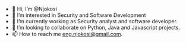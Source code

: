 - 👋 Hi, I’m @Njokosi
- 👀 I’m interested in Security and Software Development
- 🌱 I’m currently working as Security analyst and software developer.
- 💞️ I’m looking to collaborate on Python, Java and Javascript projects.
- 📫 How to reach me eng.njokosi@gmail.com.

<!---
Njokosi/Njokosi is a ✨ special ✨ repository because its `README.md` (this file) appears on your GitHub profile.
You can click the Preview link to take a look at your changes.
--->
